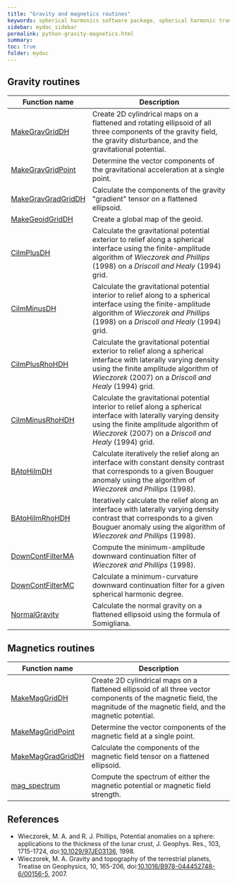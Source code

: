 ```yaml
---
title: "Gravity and magnetics routines"
keywords: spherical harmonics software package, spherical harmonic transform, legendre functions, multitaper spectral analysis, fortran, Python, gravity, magnetic field
sidebar: mydoc_sidebar
permalink: python-gravity-magnetics.html
summary: 
toc: true
folder: mydoc
---
```


<style>
table:nth-of-type(n) {
    display:table;
    width:100%;
}
table:nth-of-type(n) th:nth-of-type(2) {
    width:75%;
}
</style>

## Gravity routines

| Function name | Description |
| ------------- | ----------- |
| [MakeGravGridDH](pymakegravgriddh.html) | Create 2D cylindrical maps on a flattened and rotating ellipsoid of all three components of the gravity field, the gravity disturbance, and the gravitational potential. |
| [MakeGravGridPoint](pymakegravgridpoint.html) | Determine the vector components of the gravitational acceleration at a single point. |
| [MakeGravGradGridDH](pymakegravgradgriddh.html) | Calculate the components of the gravity "gradient" tensor on a flattened ellipsoid. |
| [MakeGeoidGridDH](pymakegeoidgriddh.html) | Create a global map of the geoid. |
| [CilmPlusDH](pycilmplusdh.html) | Calculate the gravitational potential exterior to relief along a spherical interface using the finite-amplitude algorithm of *Wieczorek and Phillips* (1998) on a *Driscoll and Healy* (1994) grid. |
| [CilmMinusDH](pycilmminusdh.html) | Calculate the gravitational potential interior to relief along to a spherical interface using the finite-amplitude algorithm of *Wieczorek and Phillips* (1998) on a *Driscoll and Healy* (1994) grid. |
| [CilmPlusRhoHDH](pycilmplusrhohdh.html) | Calculate the gravitational potential exterior to relief along a spherical interface with laterally varying density using the finite amplitude algorithm of *Wieczorek* (2007) on a *Driscoll and Healy* (1994) grid. |
| [CilmMinusRhoHDH](pycilmminusrhohdh.html) | Calculate the gravitational potential interior to relief along a spherical interface with laterally varying density using the finite amplitude algorithm of *Wieczorek* (2007) on a *Driscoll and Healy* (1994) grid. |
| [BAtoHilmDH](pybatohilmdh.html) | Calculate iteratively the relief along an interface with constant density contrast that corresponds to a given Bouguer anomaly using the algorithm of *Wieczorek and Phillips* (1998). |
| [BAtoHilmRhoHDH](pybatohilmrhohdh.html) | Iteratively calculate the relief along an interface with laterally varying density contrast that corresponds to a given Bouguer anomaly using the algorithm of *Wieczorek and Phillips* (1998). |
| [DownContFilterMA](pydowncontfilterma.html) | Compute the minimum-amplitude downward continuation filter of *Wieczorek and Phillips* (1998). |
| [DownContFilterMC](pydowncontfiltermc.html) | Calculate a minimum-curvature downward continuation filter for a given spherical harmonic degree. |
| [NormalGravity](pynormalgravity.html) | Calculate the normal gravity on a flattened ellipsoid using the formula of Somigliana. |

## Magnetics routines

| Function name | Description |
| ------------- | ----------- |
| [MakeMagGridDH](pymakemaggriddh.html) | Create 2D cylindrical maps on a flattened ellipsoid of all three vector components of the magnetic field, the magnitude of the magnetic field, and the magnetic potential. |
| [MakeMagGridPoint](pymakemaggridpoint.html) | Determine the vector components of the magnetic field at a single point. |
| [MakeMagGradGridDH](pymakemaggradgriddh.html) | Calculate the components of the magnetic field tensor on a flattened ellipsoid. |
| [mag_spectrum](mag_spectrum.html) | Compute the spectrum of either the magnetic potential or magnetic field strength. |

## References

* Wieczorek, M. A. and R. J. Phillips, Potential anomalies on a sphere: applications to the thickness of the lunar crust, J. Geophys. Res., 103, 1715-1724, doi:[10.1029/97JE03136](https://doi.org/10.1029/97JE03136), 1998.
* Wieczorek, M. A. Gravity and topography of the terrestrial planets, Treatise on Geophysics, 10, 165-206, doi:[10.1016/B978-044452748-6/00156-5](https://doi.org/10.1016/B978-044452748-6/00156-5), 2007.
